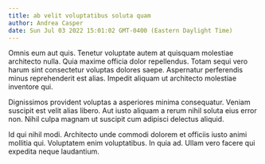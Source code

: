 ```yaml
---
title: ab velit voluptatibus soluta quam
author: Andrea Casper
date: Sun Jul 03 2022 15:01:02 GMT-0400 (Eastern Daylight Time)
---
```

Omnis eum aut quis. Tenetur voluptate autem at quisquam molestiae architecto nulla. Quia maxime officia dolor repellendus. Totam sequi vero harum sint consectetur voluptas dolores saepe. Aspernatur perferendis minus reprehenderit est alias. Impedit aliquam ut architecto molestiae inventore qui.

 Dignissimos provident voluptas a asperiores minima consequatur. Veniam suscipit est velit alias libero. Aut iusto aliquam a rerum nihil soluta eius error non. Nihil culpa magnam ut suscipit cum adipisci delectus aliquid.

 Id qui nihil modi. Architecto unde commodi dolorem et officiis iusto animi mollitia qui. Voluptatem enim voluptatibus. In quia ad. Ullam vero facere qui expedita neque laudantium.